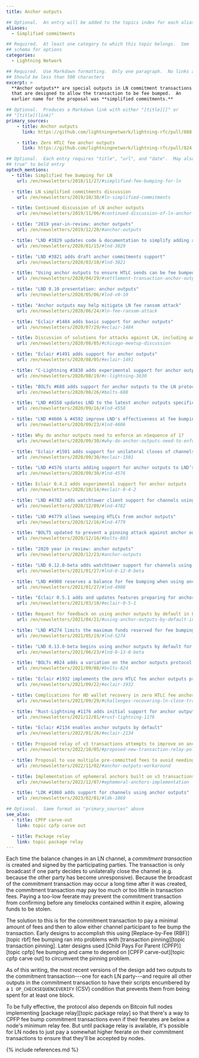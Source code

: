 ```yaml
---
title: Anchor outputs

## Optional.  An entry will be added to the topics index for each alias
aliases:
  - Simplified commitments

## Required.  At least one category to which this topic belongs.  See
## schema for options
categories:
  - Lightning Network

## Required.  Use Markdown formatting.  Only one paragraph.  No links allowed.
## Should be less than 500 characters
excerpt: >
  **Anchor outputs** are special outputs in LN commitment transactions
  that are designed to allow the transaction to be fee bumped.  An
  earlier name for the proposal was **simplified commitments.**

## Optional.  Produces a Markdown link with either "[title][]" or
## "[title](link)"
primary_sources:
    - title: Anchor outputs
      link: https://github.com/lightningnetwork/lightning-rfc/pull/688

    - title: Zero HTLC fee anchor outputs
      link: https://github.com/lightningnetwork/lightning-rfc/pull/824

## Optional.  Each entry requires "title", "url", and "date".  May also use "feature:
## true" to bold entry
optech_mentions:
  - title: Simplified fee bumping for LN
    url: /en/newsletters/2018/11/27/#simplified-fee-bumping-for-ln

  - title: LN simplified commitments discussion
    url: /en/newsletters/2019/10/30/#ln-simplified-commitments

  - title: Continued discussion of LN anchor outputs
    url: /en/newsletters/2019/11/06/#continued-discussion-of-ln-anchor-outputs

  - title: "2019 year-in-review: anchor outputs"
    url: /en/newsletters/2019/12/28/#anchor-outputs

  - title: "LND #3829 updates code & documentation to simplify adding anchor outputs"
    url: /en/newsletters/2020/01/15/#lnd-3829

  - title: "LND #3821 adds draft anchor commitments support"
    url: /en/newsletters/2020/03/18/#lnd-3821

  - title: "Using anchor outputs to ensure HTLC sends can be fee bumped"
    url: /en/newsletters/2020/04/29/#settlement-transaction-anchor-outputs

  - title: "LND 0.10 presentation: anchor outputs"
    url: /en/newsletters/2020/05/06/#lnd-v0-10

  - title: "Anchor outputs may help mitigate LN fee ransom attack"
    url: /en/newsletters/2020/06/24/#ln-fee-ransom-attack

  - title: "Eclair #1484 adds basic support for anchor outputs"
    url: /en/newsletters/2020/07/29/#eclair-1484

  - title: Discussion of solutions for attacks against LN, including anchor outputs
    url: /en/newsletters/2020/08/05/#chicago-meetup-discussion

  - title: "Eclair #1491 adds support for anchor outputs"
    url: /en/newsletters/2020/08/05/#eclair-1491

  - title: "C-Lightning #3830 adds experimental support for anchor outputs"
    url: /en/newsletters/2020/08/19/#c-lightning-3830

  - title: "BOLTs #688 adds support for anchor outputs to the LN protocol"
    url: /en/newsletters/2020/08/26/#bolts-688

  - title: "LND #4558 updates LND to the latest anchor outputs specification"
    url: /en/newsletters/2020/09/16/#lnd-4558

  - title: "LND #4606 & #4592 improve LND's effectiveness at fee bumping anchor outputs"
    url: /en/newsletters/2020/09/23/#lnd-4606

  - title: Why do anchor outputs need to enforce an nSequence of 1?
    url: /en/newsletters/2020/09/30/#why-do-anchor-outputs-need-to-enforce-an-nsequence-of-1

  - title: "Eclair #1501 adds support for unilateral closes of channels using anchors"
    url: /en/newsletters/2020/09/30/#eclair-1501

  - title: "LND #4576 starts adding support for anchor outputs to LND’s watchtower"
    url: /en/newsletters/2020/09/30/#lnd-4576

  - title: Eclair 0.4.2 adds experimental support for anchor outputs
    url: /en/newsletters/2020/10/14/#eclair-0-4-2

  - title: "LND #4782 adds watchtower client support for channels using anchor outputs"
    url: /en/newsletters/2020/12/09/#lnd-4782

  - title: "LND #4779 allows sweeping HTLCs from anchor outputs"
    url: /en/newsletters/2020/12/16/#lnd-4779

  - title: "BOLT5 updated to prevent a pinning attack against anchor outputs"
    url: /en/newsletters/2020/12/16/#bolts-803

  - title: "2020 year in review: anchor outputs"
    url: /en/newsletters/2020/12/23/#anchor-outputs

  - title: "LND 0.12.0-beta adds watchtower support for channels using anchor outputs"
    url: /en/newsletters/2021/01/27/#lnd-0-12-0-beta

  - title: "LND #4908 reserves a balance for fee bumping when using anchor outputs"
    url: /en/newsletters/2021/01/27/#lnd-4908

  - title: "Eclair 0.5.1 adds and updates features preparing for anchor outputs"
    url: /en/newsletters/2021/03/10/#eclair-0-5-1

  - title: Request for feedback on using anchor outputs by default in LND
    url: /en/newsletters/2021/04/21/#using-anchor-outputs-by-default-in-lnd

  - title: "LND #5274 limits the maximum funds reserved for fee bumping anchor outputs"
    url: /en/newsletters/2021/05/19/#lnd-5274

  - title: "LND 0.13.0-beta begins using anchor outputs by default for all new channels"
    url: /en/newsletters/2021/06/23/#lnd-0-13-0-beta

  - title: "BOLTs #824 adds a variation on the anchor outputs protocol that prevents a fee-stealing attack"
    url: /en/newsletters/2021/09/08/#bolts-824

  - title: "Eclair #1932 implements the zero HTLC fee anchor outputs protocol"
    url: /en/newsletters/2021/09/22/#eclair-1932

  - title: Complications for HD wallet recovery in zero HTLC fee anchor outputs protocol
    url: /en/newsletters/2021/09/29/#challenges-recovering-ln-close-transactions-using-only-a-seed

  - title: "Rust-Lightning #1176 adds initial support for anchor outputs-style fee bumping"
    url: /en/newsletters/2021/12/01/#rust-lightning-1176

  - title: "Eclair #2134 enables anchor outputs by default"
    url: /en/newsletters/2022/01/26/#eclair-2134

  - title: Proposed relay of v3 transactions attempts to improve on anchor outputs
    url: /en/newsletters/2022/10/05/#proposed-new-transaction-relay-policies-designed-for-ln-penalty

  - title: Proposal to use multiple pre-committed fees to avoid needing anchor outputs in many cases
    url: /en/newsletters/2022/11/02/#anchor-outputs-workaround

  - title: Implementation of ephemeral anchors built on v3 transactions
    url: /en/newsletters/2022/12/07/#ephemeral-anchors-implementation

  - title: "LDK #1860 adds support for channels using anchor outputs"
    url: /en/newsletters/2023/02/01/#ldk-1860

## Optional.  Same format as "primary_sources" above
see_also:
  - title: CPFP carve-out
    link: topic cpfp carve out

  - title: Package relay
    link: topic package relay
---
```

Each time the balance changes in an LN channel, a *commitment
transaction* is created and signed by the participating parties.  The
transaction is only broadcast if one party decides to
unilaterally close the channel (e.g. because the other party has
become unresponsive).  Because the broadcast of the commitment
transaction may occur a long time after it was created, the commitment
transaction may pay too much or too little in transaction fees.
Paying a too-low feerate may prevent the commitment transaction from
confirming before any timelocks contained within it expire, allowing
funds to be stolen.

The solution to this is for the commitment transaction to pay a
minimal amount of fees and then to allow either channel participant to fee
bump the transaction.  Early designs to accomplish this using [Replace-by-Fee
(RBF)][topic rbf] fee bumping ran into problems with [transaction
pinning][topic transaction pinning].  Later designs used
[Child Pays For Parent (CPFP)][topic cpfp] fee bumping and came to
depend on [CPFP carve-out][topic cpfp carve out] to circumvent the
pinning problem.

As of this writing, the most recent versions of the design add two
outputs to the commitment transaction---one for each LN party---and
require all other outputs in the commitment transaction to have their
scripts encumbered by a `1 OP_CHECKSEQUENCEVERIFY` (CSV) condition
that prevents them from being spent for at least one block.

To be fully effective, the protocol also depends on Bitcoin full nodes
implementing [package relay][topic package relay] so that there's a
way to CPFP fee bump commitment transactions even if their feerates
are below a node's minimum relay fee.  But until package relay is
available, it's possible for LN nodes to just pay a somewhat higher
feerate on their commitment transactions to ensure that they'll be
accepted by nodes.

{% include references.md %}
